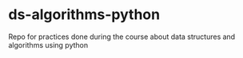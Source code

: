# ds-algorithms-python
Repo for practices done during the course about data structures and algorithms using python
